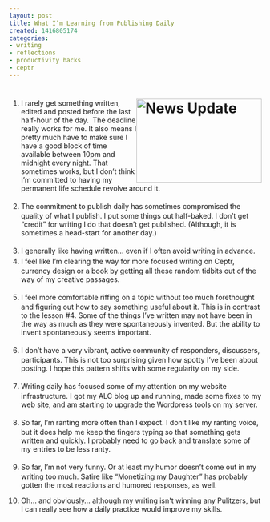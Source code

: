 ```yaml
---
layout: post
title: What I’m Learning from Publishing Daily
created: 1416805174
categories:
- writing
- reflections
- productivity hacks
- ceptr
---
```

<h1><img alt="News Update" src="http://www.artbrock.com/sites/artbrock.com/files/update.jpg" style="width: 250px; height: 167px; float: right;"></h1><ol><li>I rarely get something written, edited and posted before the last half-hour of the day.&nbsp; The deadline really works for me. It also means I pretty much have to make sure I have a good block of time available between 10pm and midnight every night. That sometimes works, but I don’t think I’m committed to having my permanent life schedule revolve around it.<br>&nbsp;</li><li><span style="line-height: 1.5;">The commitment to publish daily has sometimes compromised the quality of what I publish. I put some things out half-baked. I don’t get “credit” for writing I do that doesn’t get published. (Although, it is sometimes a head-start for another day.)</span><br>&nbsp;</li><li><span style="line-height: 1.5;">I generally like having written… even if I often avoid writing in advance.</span><!--break--></li><li><span style="line-height: 1.5;">I feel like I’m clearing the way for more focused writing on Ceptr, currency design or a book by getting all these random tidbits out of the way of my creative passages.</span><br>&nbsp;</li><li><span style="line-height: 1.5;">I feel more comfortable riffing on a topic without too much forethought and figuring out how to say something useful about it. This is in contrast to the lesson #4. Some of the things I’ve written may not have been in the way as much as they were spontaneously invented. But the ability to invent spontaneously seems important.</span><br>&nbsp;</li><li><span style="line-height: 1.5;">I don’t have a very vibrant, active community of responders, discussers, participants. This is not too surprising given how spotty I’ve been about posting. I hope this pattern shifts with some regularity on my side.</span><br>&nbsp;</li><li><span style="line-height: 1.5;">Writing daily has focused some of my attention on my website infrastructure. I got my ALC blog up and running, made some fixes to my web site, and am starting to upgrade the Wordpress tools on my server.</span><br>&nbsp;</li><li><span style="line-height: 1.5;">So far, I’m ranting more often than I expect. I don’t like my ranting voice, but it does help me keep the fingers typing so that something gets written and quickly. I probably need to go back and translate some of my entries to be less ranty.</span><br>&nbsp;</li><li><span style="line-height: 1.5;">So far, I’m not very funny. Or at least my humor doesn’t come out in my writing too much. Satire like “Monetizing my Daughter” has probably gotten the most reactions and humored responses, as well.</span></li><li><p>Oh… and obviously… although my writing isn't winning any Pulitzers, but I can really see how a daily practice would improve my skills.</p></li></ol>
